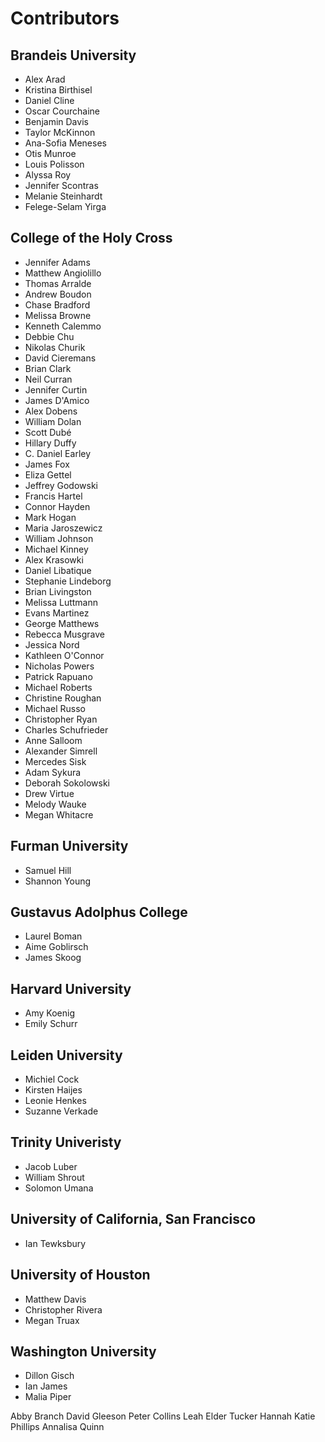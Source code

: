 # Contributors #

## Brandeis University ##

- Alex Arad
- Kristina Birthisel
- Daniel Cline
- Oscar Courchaine
- Benjamin Davis
- Taylor McKinnon
- Ana-Sofia Meneses
- Otis Munroe
- Louis Polisson
- Alyssa Roy
- Jennifer Scontras
- Melanie Steinhardt
- Felege-Selam Yirga

## College of the Holy Cross ##

- Jennifer Adams- Matthew Angiolillo- Thomas Arralde- Andrew Boudon- Chase Bradford- Melissa Browne- Kenneth Calemmo- Debbie Chu- Nikolas Churik- David Cieremans- Brian Clark- Neil Curran- Jennifer Curtin- James D'Amico- Alex Dobens- William Dolan- Scott Dubé- Hillary Duffy- C. Daniel Earley- James Fox- Eliza Gettel- Jeffrey Godowski- Francis Hartel- Connor Hayden- Mark Hogan
- Maria Jaroszewicz- William Johnson- Michael Kinney- Alex Krasowki- Daniel Libatique- Stephanie Lindeborg- Brian Livingston- Melissa Luttmann- Evans Martinez- George Matthews- Rebecca Musgrave- Jessica Nord- Kathleen O'Connor- Nicholas Powers- Patrick Rapuano- Michael Roberts- Christine Roughan- Michael Russo- Christopher Ryan
- Charles Schufrieder- Anne Salloom- Alexander Simrell- Mercedes Sisk- Adam Sykura- Deborah Sokolowski
- Drew Virtue
- Melody Wauke- Megan Whitacre

## Furman University ##

- Samuel Hill
- Shannon Young

## Gustavus Adolphus College ##

- Laurel Boman
- Aime Goblirsch
- James Skoog

## Harvard University ##

- Amy Koenig
- Emily Schurr

## Leiden University ##

- Michiel Cock
- Kirsten Haijes
- Leonie Henkes
- Suzanne Verkade

## Trinity Univeristy ##

- Jacob Luber
- William Shrout
- Solomon Umana

## University of California, San Francisco ##

- Ian Tewksbury

## University of Houston ##

- Matthew Davis
- Christopher Rivera
- Megan Truax

## Washington University ##

- Dillon Gisch
- Ian James
- Malia Piper

Abby Branch
David Gleeson
Peter Collins
Leah Elder
Tucker Hannah
Katie Phillips
Annalisa Quinn
